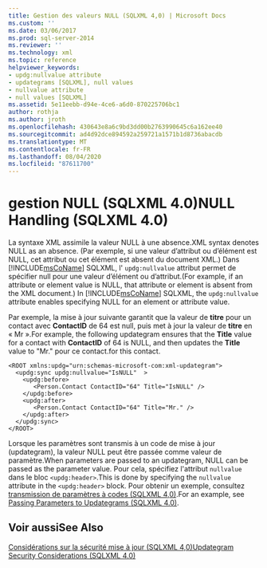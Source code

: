 ```yaml
---
title: Gestion des valeurs NULL (SQLXML 4,0) | Microsoft Docs
ms.custom: ''
ms.date: 03/06/2017
ms.prod: sql-server-2014
ms.reviewer: ''
ms.technology: xml
ms.topic: reference
helpviewer_keywords:
- updg:nullvalue attribute
- updategrams [SQLXML], null values
- nullvalue attribute
- null values [SQLXML]
ms.assetid: 5e11eebb-d94e-4ce6-a6d0-870225706bc1
author: rothja
ms.author: jroth
ms.openlocfilehash: 430643e8a6c9bd3dd00b2763990645c6a162ee40
ms.sourcegitcommit: ad4d92dce894592a259721a1571b1d8736abacdb
ms.translationtype: MT
ms.contentlocale: fr-FR
ms.lasthandoff: 08/04/2020
ms.locfileid: "87611700"
---
```

# <a name="null-handling-sqlxml-40"></a><span data-ttu-id="2a1bc-102">gestion NULL (SQLXML 4.0)</span><span class="sxs-lookup"><span data-stu-id="2a1bc-102">NULL Handling (SQLXML 4.0)</span></span>
  <span data-ttu-id="2a1bc-103">La syntaxe XML assimile la valeur NULL à une absence.</span><span class="sxs-lookup"><span data-stu-id="2a1bc-103">XML syntax denotes NULL as an absence.</span></span> <span data-ttu-id="2a1bc-104">(Par exemple, si une valeur d’attribut ou d’élément est NULL, cet attribut ou cet élément est absent du document XML.) Dans [!INCLUDE[msCoName](../../../includes/msconame-md.md)] SQLXML, l' `updg:nullvalue` attribut permet de spécifier null pour une valeur d’élément ou d’attribut.</span><span class="sxs-lookup"><span data-stu-id="2a1bc-104">(For example, if an attribute or element value is NULL, that attribute or element is absent from the XML document.) In [!INCLUDE[msCoName](../../../includes/msconame-md.md)] SQLXML, the `updg:nullvalue` attribute enables specifying NULL for an element or attribute value.</span></span>  
  
 <span data-ttu-id="2a1bc-105">Par exemple, la mise à jour suivante garantit que la valeur de **titre** pour un contact avec **ContactID** de 64 est null, puis met à jour la valeur de **titre** en « Mr ».</span><span class="sxs-lookup"><span data-stu-id="2a1bc-105">For example, the following updategram ensures that the **Title** value for a contact with **ContactID** of 64 is NULL, and then updates the **Title** value to "Mr."</span></span> <span data-ttu-id="2a1bc-106">pour ce contact.</span><span class="sxs-lookup"><span data-stu-id="2a1bc-106">for this contact.</span></span>  
  
```  
<ROOT xmlns:updg="urn:schemas-microsoft-com:xml-updategram">  
  <updg:sync updg:nullvalue="IsNULL"  >  
    <updg:before>  
       <Person.Contact ContactID="64" Title="IsNULL" />  
    </updg:before>  
    <updg:after>  
       <Person.Contact ContactID="64" Title="Mr." />  
    </updg:after>  
  </updg:sync>  
</ROOT>  
```  
  
 <span data-ttu-id="2a1bc-107">Lorsque les paramètres sont transmis à un code de mise à jour (updategram), la valeur NULL peut être passée comme valeur de paramètre.</span><span class="sxs-lookup"><span data-stu-id="2a1bc-107">When parameters are passed to an updategram, NULL can be passed as the parameter value.</span></span> <span data-ttu-id="2a1bc-108">Pour cela, spécifiez l'attribut `nullvalue` dans le bloc `<updg:header>`.</span><span class="sxs-lookup"><span data-stu-id="2a1bc-108">This is done by specifying the `nullvalue` attribute in the `<updg:header>` block.</span></span> <span data-ttu-id="2a1bc-109">Pour obtenir un exemple, consultez [transmission de paramètres à codes &#40;SQLXML 4,0&#41;](passing-parameters-to-updategrams-sqlxml-4-0.md).</span><span class="sxs-lookup"><span data-stu-id="2a1bc-109">For an example, see [Passing Parameters to Updategrams &#40;SQLXML 4.0&#41;](passing-parameters-to-updategrams-sqlxml-4-0.md).</span></span>  
  
## <a name="see-also"></a><span data-ttu-id="2a1bc-110">Voir aussi</span><span class="sxs-lookup"><span data-stu-id="2a1bc-110">See Also</span></span>  
 [<span data-ttu-id="2a1bc-111">Considérations sur la sécurité mise à jour &#40;SQLXML 4,0&#41;</span><span class="sxs-lookup"><span data-stu-id="2a1bc-111">Updategram Security Considerations &#40;SQLXML 4.0&#41;</span></span>](../security/updategram-security-considerations-sqlxml-4-0.md)  
  
  
